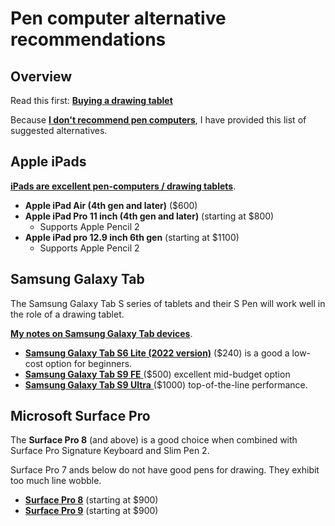 # Pen computer alternative recommendations

## Overview

Read this first: [**Buying a drawing tablet**](../) &#x20;

Because [**I don't recommend pen computers**](../the-case-against-pen-computers.md), I have provided this list of suggested alternatives.&#x20;

## Apple iPads

[**iPads are excellent pen-computers / drawing tablets**](../using-an-ipad-as-a-drawing-tablet.md).

* **Apple iPad Air (4th gen and later)** ($600)
* **Apple iPad Pro 11 inch (4th gen and later)** (starting at $800)
  * Supports Apple Pencil 2
* **Apple iPad pro 12.9 inch 6th gen** (starting at $1100)
  * Supports Apple Pencil 2

## Samsung Galaxy Tab&#x20;

The Samsung Galaxy Tab S series of tablets and their S Pen will work well in the role of a drawing tablet.

[**My notes on Samsung Galaxy Tab devices**](../../product-info/samsung/7p-notes-samsung-galaxy-tab.md). &#x20;

* [**Samsung Galaxy Tab S6 Lite (2022 version)**](../../product-info/samsung/samsung-galaxy-tab-s6.md) ($240) is a good a low-cost option for beginners.&#x20;
* [**Samsung Galaxy Tab S9 FE** ](../../product-info/samsung/samsung-galaxy-tab-s9/)($500) excellent mid-budget option
* [**Samsung Galaxy Tab S9 Ultra** ](../../product-info/samsung/samsung-galaxy-tab-s9/)($1000) top-of-the-line performance.    &#x20;

## Microsoft Surface Pro

The **Surface Pro 8** (and above) is a good choice when combined with Surface Pro Signature Keyboard and Slim Pen 2.

Surface Pro 7 ands below do not have good pens for drawing. They exhibit too much line wobble.

* [**Surface Pro 8**](../../product-info/microsoft/microsoft-surface-pro-8.md) (starting at $900)
* [**Surface Pro 9**](../../product-info/microsoft/microsoft-surface-pro-9.md) (starting at $900)

